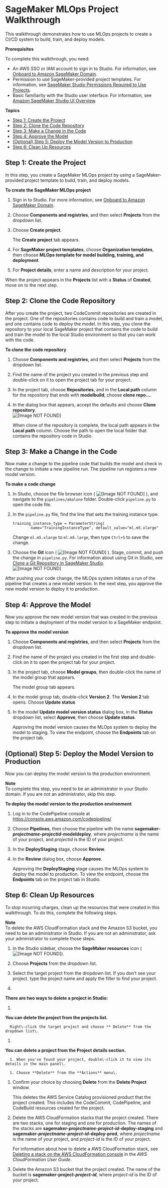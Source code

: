 # SageMaker MLOps Project Walkthrough<a name="sagemaker-projects-walkthrough"></a>

This walkthrough demonstrates how to use MLOps projects to create a CI/CD system to build, train, and deploy models\.

**Prerequisites**

To complete this walkthrough, you need:
+ An AWS SSO or IAM account to sign in to Studio\. For information, see [Onboard to Amazon SageMaker Domain](gs-studio-onboard.md)\.
+ Permission to use SageMaker\-provided project templates\. For information, see [SageMaker Studio Permissions Required to Use Projects](sagemaker-projects-studio-updates.md)\.
+ Basic familiarity with the Studio user interface\. For information, see [Amazon SageMaker Studio UI Overview](studio-ui.md)\.

**Topics**
+ [Step 1: Create the Project](#sagemaker-proejcts-walkthrough-create)
+ [Step 2: Clone the Code Repository](#sagemaker-proejcts-walkthrough-clone)
+ [Step 3: Make a Change in the Code](#sagemaker-projects-walkthrough-change)
+ [Step 4: Approve the Model](#sagemaker-proejcts-walkthrough-approve)
+ [\(Optional\) Step 5: Deploy the Model Version to Production](#sagemaker-projects-walkthrough-prod)
+ [Step 6: Clean Up Resources](#sagemaker-projectcts-walkthrough-cleanup)

## Step 1: Create the Project<a name="sagemaker-proejcts-walkthrough-create"></a>

In this step, you create a SageMaker MLOps project by using a SageMaker\-provided project template to build, train, and deploy models\.

**To create the SageMaker MLOps project**

1. Sign in to Studio\. For more information, see [Onboard to Amazon SageMaker Domain](gs-studio-onboard.md)\.

1. Choose **Components and registries**, and then select **Projects** from the dropdown list\.

1. Choose **Create project**\.

   The **Create project** tab appears\.

1. For **SageMaker project templates**, choose **Organization templates**, then choose **MLOps template for model building, training, and deployment**\.

1. For **Project details**, enter a name and description for your project\.

When the project appears in the **Projects** list with a **Status** of **Created**, move on to the next step\.

## Step 2: Clone the Code Repository<a name="sagemaker-proejcts-walkthrough-clone"></a>

After you create the project, two CodeCommit repositories are created in the project\. One of the repositories contains code to build and train a model, and one contains code to deploy the model\. In this step, you clone the repository to your local SageMaker project that contains the code to build and train the model to the local Studio environment so that you can work with the code\.

**To clone the code repository**

1. Choose **Components and registries**, and then select **Projects** from the dropdown list\.

1. Find the name of the project you created in the previous step and double\-click on it to open the project tab for your project\.

1. In the project tab, choose **Repositories**, and in the **Local path** column for the repository that ends with **modelbuild**, choose **clone repo\.\.\.**\.

1. In the dialog box that appears, accept the defaults and choose **Clone repository**\.  
![\[Image NOT FOUND\]](http://docs.aws.amazon.com/sagemaker/latest/dg/images/projects/projects-walkthrough-clone-details.png)

   When clone of the repository is complete, the local path appears in the **Local path** column\. Choose the path to open the local folder that contains the repository code in Studio\.

## Step 3: Make a Change in the Code<a name="sagemaker-projects-walkthrough-change"></a>

Now make a change to the pipeline code that builds the model and check in the change to initiate a new pipeline run\. The pipeline run registers a new model version\.

**To make a code change**

1. In Studio, choose the file browser icon \( ![\[Image NOT FOUND\]](http://docs.aws.amazon.com/sagemaker/latest/dg/images/icons/File_browser_squid.png) \), and navigate to the `pipelines/abalone` folder\. Double\-click `pipeline.py` to open the code file\.

1. In the `pipeline.py` file, find the line that sets the training instance type\.

   ```
   training_instance_type = ParameterString(
           name="TrainingInstanceType", default_value="ml.m5.xlarge"
   ```

   Change `ml.m5.xlarge` to `ml.m5.large`, then type `Ctrl+S` to save the change\.

1. Choose the **Git** icon \( ![\[Image NOT FOUND\]](http://docs.aws.amazon.com/sagemaker/latest/dg/images/icons/Git_squid.png) \)\. Stage, commit, and push the change in `pipeline.py`\. For information about using Git in Studio, see [Clone a Git Repository in SageMaker Studio](studio-tasks-git.md)\.  
![\[Image NOT FOUND\]](http://docs.aws.amazon.com/sagemaker/latest/dg/images/projects/projects-walkthrough-commit.png)

After pushing your code change, the MLOps system initiates a run of the pipeline that creates a new model version\. In the next step, you approve the new model version to deploy it to production\.

## Step 4: Approve the Model<a name="sagemaker-proejcts-walkthrough-approve"></a>

Now you approve the new model version that was created in the previous step to initiate a deployment of the model version to a SageMaker endpoint\.

**To approve the model version**

1. Choose **Components and registries**, and then select **Projects** from the dropdown list\.

1. Find the name of the project you created in the first step and double\-click on it to open the project tab for your project\.

1. In the project tab, choose **Model groups**, then double\-click the name of the model group that appears\.

   The model group tab appears\.

1. In the model group tab, double\-click **Version 2**\. The **Version 2** tab opens\. Choose **Update status**

1. In the model **Update model version status** dialog box, in the **Status** dropdown list, select **Approve**, then choose **Update status**\.

   Approving the model version causes the MLOps system to deploy the model to staging\. To view the endpoint, choose the **Endpoints** tab on the project tab\.

## \(Optional\) Step 5: Deploy the Model Version to Production<a name="sagemaker-projects-walkthrough-prod"></a>

Now you can deploy the model version to the production environment\.

**Note**  
To complete this step, you need to be an administrator in your Studio domain\. If you are not an administrator, skip this step\.

**To deploy the model version to the production environment**

1. Log in to the CodePipeline console at [https://console\.aws\.amazon\.com/codepipeline/](https://console.aws.amazon.com/codepipeline/)

1. Choose **Pipelines**, then choose the pipeline with the name **sagemaker\-*projectname*\-*projectid*\-modeldeploy**, where *projectname* is the name of your project, and *projectid* is the ID of your project\.

1. In the **DeployStaging** stage, choose **Review**\.

1. In the **Review** dialog box, choose **Approve**\.

   Approving the **DeployStaging** stage causes the MLOps system to deploy the model to production\. To view the endpoint, choose the **Endpoints** tab on the project tab in Studio\.

## Step 6: Clean Up Resources<a name="sagemaker-projectcts-walkthrough-cleanup"></a>

To stop incurring charges, clean up the resources that were created in this walkthrough\. To do this, complete the following steps\.

**Note**  
To delete the AWS CloudFormation stack and the Amazon S3 bucket, you need to be an administrator in Studio\. If you are not an administrator, ask your administrator to complete those steps\.

1. In the Studio sidebar, choose the **SageMaker resources** icon \( ![\[Image NOT FOUND\]](http://docs.aws.amazon.com/sagemaker/latest/dg/images/icons/Components_registries.png)\)\.

1. Choose **Projects** from the dropdown list\.

1. Select the target project from the dropdown list\. If you don’t see your project, type the project name and apply the filter to find your project\.

1. 

**There are two ways to delete a project in Studio:**

   1. 

**You can delete the project from the projects list\.**

      Right\-click the target project and choose ** Delete** from the dropdown list\.

   1. 

**You can delete a project from the **Project details** section\.**

      1. When you've found your project, double\-click it to view its details in the main panel\.

      1. Choose **Delete** from the **Actions** menu\.

1. Confirm your choice by choosing **Delete** from the **Delete Project** window\.

   This deletes the AWS Service Catalog provisioned product that the project created\. This includes the CodeCommit, CodePipeline, and CodeBuild resources created for the project\.

1. Delete the AWS CloudFormation stacks that the project created\. There are two stacks, one for staging and one for production\. The names of the stacks are **sagemaker\-*projectname*\-*project\-id*\-deploy\-staging** and **sagemaker\-*projectname*\-*project\-id*\-deploy\-prod**, where *projectname* is the name of your project, and *project\-id* is the ID of your project\.

   For information about how to delete a AWS CloudFormation stack, see [Deleting a stack on the AWS CloudFormation console](https://docs.aws.amazon.com/AWSCloudFormation/latest/UserGuide/cfn-console-delete-stack.html) in the *AWS CloudFormation User Guide*\.

1. Delete the Amazon S3 bucket that the project created\. The name of the bucket is **sagemaker\-project\-*project\-id***, where *project\-id* is the ID of your project\.